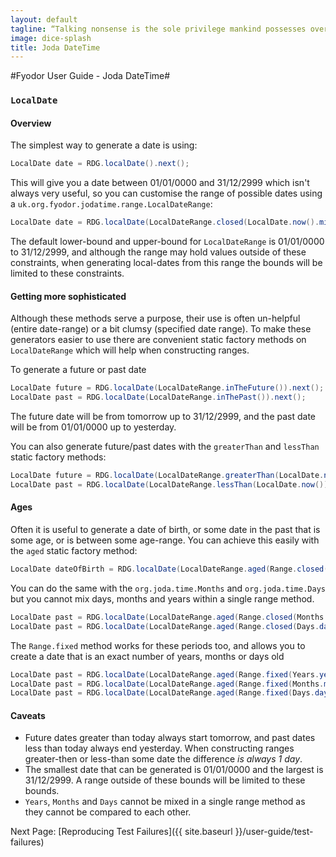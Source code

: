 ```yaml
---
layout: default
tagline: “Talking nonsense is the sole privilege mankind possesses over the other organisms. It's by talking nonsense that one gets to the truth! I talk nonsense, therefore I'm human”
image: dice-splash
title: Joda DateTime
---
```


#Fyodor User Guide - Joda DateTime#

### `LocalDate`

#### Overview

The simplest way to generate a date is using:

```java
LocalDate date = RDG.localDate().next();
```

This will give you a date between 01/01/0000 and 31/12/2999 which isn't always very useful, so you can customise the range of possible dates using a `uk.org.fyodor.jodatime.range.LocalDateRange`:

```java
LocalDate date = RDG.localDate(LocalDateRange.closed(LocalDate.now().minusDays(14), LocalDate.now().plusDays(14))).next();

```

The default lower-bound and upper-bound for `LocalDateRange` is 01/01/0000 to 31/12/2999, and although the range may hold values outside of these constraints, 
when generating local-dates from this range the bounds will be limited to these constraints.

#### Getting more sophisticated

Although these methods serve a purpose, their use is often un-helpful (entire date-range) or a bit clumsy (specified date range). 
To make these generators easier to use there are convenient static factory methods on `LocalDateRange` which will help when constructing ranges.

To generate a future or past date

```java
LocalDate future = RDG.localDate(LocalDateRange.inTheFuture()).next();
LocalDate past = RDG.localDate(LocalDateRange.inThePast()).next();
```

The future date will be from tomorrow up to 31/12/2999, and the past date will be from 01/01/0000 up to yesterday.

You can also generate future/past dates with the `greaterThan` and `lessThan` static factory methods:

```java
LocalDate future = RDG.localDate(LocalDateRange.greaterThan(LocalDate.now())).next();
LocalDate past = RDG.localDate(LocalDateRange.lessThan(LocalDate.now())).next();
```

#### Ages

Often it is useful to generate a date of birth, or some date in the past that is some age, or is between some age-range. You can achieve this easily with the `aged` static factory method:

```java
LocalDate dateOfBirth = RDG.localDate(LocalDateRange.aged(Range.closed(Years.years(18), Years.years(68)))).next();
```

You can do the same with the `org.joda.time.Months` and `org.joda.time.Days` but you cannot mix days, months and years within a single range method.

```java
LocalDate past = RDG.localDate(LocalDateRange.aged(Range.closed(Months.months(18), Months.months(36)))).next();
LocalDate past = RDG.localDate(LocalDateRange.aged(Range.closed(Days.days(7), Days.days(14)))).next();
```

The `Range.fixed` method works for these periods too, and allows you to create a date that is an exact number of years, months or days old

```java
LocalDate past = RDG.localDate(LocalDateRange.aged(Range.fixed(Years.years(1)))).next();
LocalDate past = RDG.localDate(LocalDateRange.aged(Range.fixed(Months.months(1)))).next();
LocalDate past = RDG.localDate(LocalDateRange.aged(Range.fixed(Days.days(7)))).next();
```

#### Caveats
* Future dates greater than today always start tomorrow, and past dates less than today always end yesterday. When constructing ranges greater-then or less-than some date the difference *is always 1 day*.
* The smallest date that can be generated is 01/01/0000 and the largest is 31/12/2999. A range outside of these bounds will be limited to these bounds.
* `Years`, `Months` and `Days` cannot be mixed in a single range method as they cannot be compared to each other.

Next Page: [Reproducing Test Failures]({{ site.baseurl }}/user-guide/test-failures)
